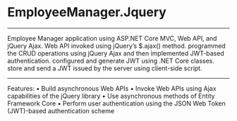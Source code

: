 # EmployeeManager.Jquery

***
Employee Manager application using ASP.NET Core
MVC, Web API, and jQuery Ajax.
Web API invoked using jQuery’s $.ajax() method.
programmed the CRUD operations using jQuery Ajax
and then implemented JWT-based authentication.
configured and generate JWT using .NET Core classes.
store and send a JWT issued by the server using client-side script.
***

Features:
• Build asynchronous Web APIs
• Invoke Web APIs using Ajax capabilities of the jQuery library
• Use asynchronous methods of Entity Framework Core
• Perform user authentication using the JSON Web Token (JWT)-based
authentication scheme
